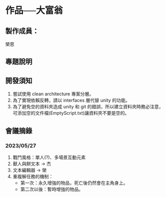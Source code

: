 # 作品──大富翁
## 製作成員：

榮恩

## 專題說明

## 開發須知
1. 嘗試使用 clean architecture 專案分層。
1. 為了實現依賴反轉，請以 interfaces 層代替 unity 的功能。
1. 為了避免空的資料夾造成 unity 和 git 的錯誤，所以建立資料夾時務必注意，可添加空的文件檔(EmptyScript.txt)讓資料夾不要是空的。

## 會議摘錄
### 2023/05/27
1. 戰鬥風格：單人(?)、多場景互動元素
1. 獸人與餅文本 -> 杰
1. 文本編輯器 -> 榮
1. 重複解任務的機制：
     * 第一次：永久增強的物品，死亡後仍然會在主角身上。
     * 第二次以後：暫時增強的物品。
